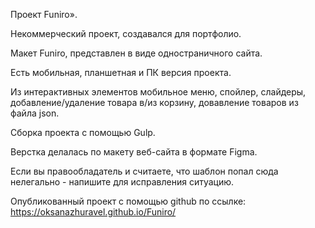 Проект Funiro».

Некоммерческий проект, создавался для портфолио.

Макет Funiro, представлен в виде одностраничного сайта.

Есть мобильная, планшетная и ПК версия проекта.

Из интерактивных элементов мобильное меню, спойлер, слайдеры, добавление/удаление товара в/из корзину, довавление товаров из файла json.

Сборка проекта с помощью Gulp.

Верстка делалась по макету веб-сайта в формате Figma.

Если вы правообладатель и считаете, что шаблон попал сюда нелегально - напишите для исправления ситуацию.

Опубликованный проект с помощью github по ссылке: https://oksanazhuravel.github.io/Funiro/
